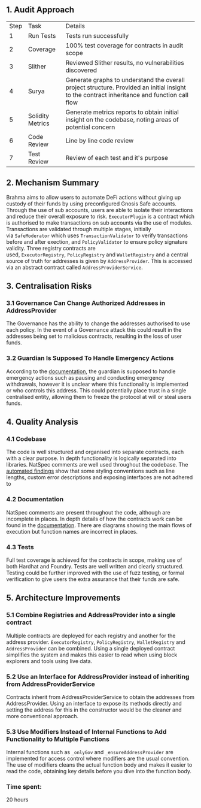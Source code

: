 ## 1. Audit Approach

|     |     |     |
| --- | --- | --- |
| Step | Task | Details |
| 1   | Run Tests | Tests run successfully |
| 2   | Coverage | 100% test coverage for contracts in audit scope |
| 3   | Slither | Reviewed Slither results, no vulnerabilities discovered |
| 4   | Surya | Generate graphs to understand the overall project structure. Provided an initial insight to the contract inheritance and function call flow |
| 5   | Solidity Metrics | Generate metrics reports to obtain initial insight on the codebase, noting areas of potential concern |
| 6   | Code Review | Line by line code review |
| 7   | Test Review | Review of each test and it's purpose |

## 2. Mechanism Summary

Brahma aims to allow users to automate DeFi actions without giving up custody of their funds by using preconfigured Gnosis Safe accounts. Through the use of sub accounts, users are able to isolate their interactions and reduce their overall exposure to risk. `ExecutorPlugin` is a contract which is authorised to make transactions on sub accounts via the use of modules. Transactions are validated through multiple stages, initially via `SafeModerator` which uses `TransactionValidator` to verify transactions before and after exection, and `PolicyValidator` to ensure policy signature validity. Three registry contracts are used, `ExecutorRegistry`, `PolicyRegistry` and `WalletRegistry` and a central source of truth for addresses is given by `AddressProvider`. This is accessed via an abstract contract called `AddressProviderService`.

## 3. Centralisation Risks

### 3.1 Governance Can Change Authorized Addresses in AddressProvider

The Governance has the ability to change the addresses authorised to use each policy. In the event of a Governance attack this could result in the addresses being set to malicious contracts, resulting in the loss of user funds.

### 3.2 Guardian Is Supposed To Handle Emergency Actions

According to the [documentation](https://github.com/code-423n4/2023-10-brahma/blob/main/contracts/docs/RegistriesRoles.md), the guardian is supposed to handle emergency actions such as pausing and conducting emergency withdrawals, however it is unclear where this functionality is implemented or who controls this address. This could potentially place trust in a single centralised entity, allowing them to freeze the protocol at will or steal users funds.

## 4. Quality Analysis

### 4.1 Codebase

The code is well structured and organised into separate contracts, each with a clear purpose. In depth functionality is logically separated into libraries. NatSpec comments are well used throughout the codebase. The [automated findings](https://github.com/code-423n4/2023-09-delegate/blob/main/bot-report.md) show that some styling conventions such as line lengths, custom error descriptions and exposing interfaces are not adhered to

### 4.2 Documentation

NatSpec comments are present throughout the code, although are incomplete in places. In depth details of how the contracts work can be found in the [documentation](https://github.com/code-423n4/2023-10-brahma/blob/main/contracts/docs). There are diagrams showing the main flows of execution but function names are incorrect in places.

### 4.3 Tests

Full test coverage is achieved for the contracts in scope, making use of both Hardhat and Foundry. Tests are well written and clearly structured. Testing could be further improved with the use of fuzz testing, or formal verification to give users the extra assurance that their funds are safe.

## 5. Architecture Improvements

### 5.1 Combine Registries and AddressProvider into a single contract

Multiple contracts are deployed for each registry and another for the address provider. `ExecutorRegistry`, `PolicyRegistry`, `WalletRegistry` and `AddressProvider` can be combined. Using a single deployed contract simplifies the system and makes this easier to read when using block explorers and tools using live data.

### 5.2 Use an Interface for AddressProvider instead of inheriting from AddressProviderService

Contracts inherit from AddressProviderService to obtain the addresses from AddressProvider. Using an interface to expose its methods directly and setting the address for this in the constructor would be the cleaner and more conventional approach.

### 5.3 Use Modifiers Instead of Internal Functions to Add Functionality to Multiple Functions

Internal functions such as `_onlyGov` and `_ensureAddressProvider` are implemented for access control where modifiers are the usual convention. The use of modifiers cleans the actual function body and makes it easier to read the code, obtaining key details before you dive into the function body.

### Time spent:
20 hours